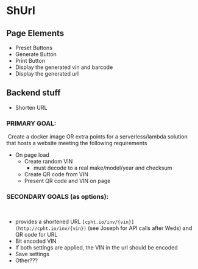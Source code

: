 # ShUrl
## Page Elements
* Preset Buttons
* Generate Button
* Print Button
* Display the generated vin and barcode
* Display the generated url
## Backend stuff
* Shorten URL

### PRIMARY GOAL:
​
Create a docker image OR extra points for a serverless/lambda solution that hosts a website meeting the following requirements
​
- On page load
    - Create random VIN
        - must decode to a real make/model/year and checksum
    - Create QR code from VIN
    - Present QR code and VIN on page
​
### SECONDARY GOALS (as options):
​
- provides a shortened URL `[cpht.io/inv/{vin}](http://cpht.io/inv/{vin})` (see Joseph for API calls after Weds) and QR code for URL
- Bit encoded VIN
- If both settings are applied, the VIN in the url should be encoded
- Save settings
- Other???

